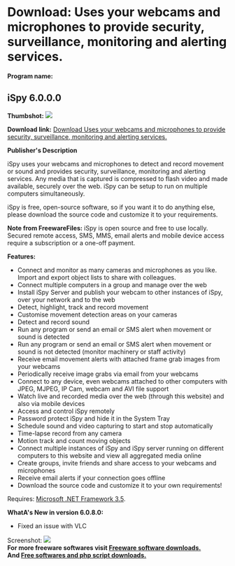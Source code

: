 # Download: Uses your webcams and microphones to provide security, surveillance, monitoring and alerting services.

**Program name:**

## iSpy 6.0.0.0

  
**Thumbshot:** ![](http://www.freewarefiles.com/screenshot/ispy_md.jpg)   
  
**Download link:** [Download Uses your webcams and microphones to provide security, surveillance, monitoring and alerting services.](http://freesoftwares.boysofts.com/ISpy_program_59587.html)  
  


**Publisher's Description**  
  


iSpy uses your webcams and microphones to detect and record movement or sound and provides security, surveillance, monitoring and alerting services. Any media that is captured is compressed to flash video and made available, securely over the web. iSpy can be setup to run on multiple computers simultaneously. 

iSpy is free, open-source software, so if you want it to do anything else, please download the source code and customize it to your requirements.

**Note from FreewareFiles:** iSpy is open source and free to use locally. Secured remote access, SMS, MMS, email alerts and mobile device access require a subscription or a one-off payment.

**Features:**

  * Connect and monitor as many cameras and microphones as you like. Import and export object lists to share with colleagues. 
  * Connect multiple computers in a group and manage over the web 
  * Install iSpy Server and publish your webcam to other instances of iSpy, over your network and to the web 
  * Detect, highlight, track and record movement 
  * Customise movement detection areas on your cameras 
  * Detect and record sound 
  * Run any program or send an email or SMS alert when movement or sound is detected 
  * Run any program or send an email or SMS alert when movement or sound is not detected (monitor machinery or staff activity) 
  * Receive email movement alerts with attached frame grab images from your webcams 
  * Periodically receive image grabs via email from your webcams 
  * Connect to any device, even webcams attached to other computers with JPEG, MJPEG, IP Cam, webcam and AVI file support 
  * Watch live and recorded media over the web (through this website) and also via mobile devices 
  * Access and control iSpy remotely 
  * Password protect iSpy and hide it in the System Tray 
  * Schedule sound and video capturing to start and stop automatically 
  * Time-lapse record from any camera 
  * Motion track and count moving objects 
  * Connect multiple instances of iSpy and iSpy server running on different computers to this website and view all aggregated media online 
  * Create groups, invite friends and share access to your webcams and microphones 
  * Receive email alerts if your connection goes offline 
  * Download the source code and customize it to your own requirements! 

Requires: [Microsoft .NET Framework 3.5](http://www.freewarefiles.com/Microsoft-NET-Framework-3_program_31320.html).

**WhatA's New in version 6.0.8.0:**

  * Fixed an issue with VLC 

  
  
Screenshot: ![](http://www.freewarefiles.com/screenshot/ispy.jpg)   
**For more freeware softwares visit [Freeware software downloads.](http://freesoftwares.boysofts.com/)**   
**And [Free softwares and php script downloads.](http://www.boysofts.com/)**

